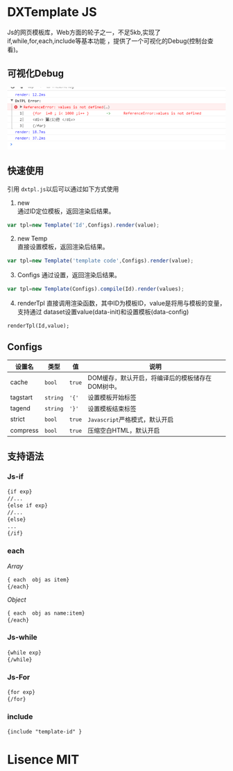 # DXTemplate JS
Js的网页模板库，Web方面的轮子之一，不足5kb,实现了 if,while,for,each,include等基本功能
，提供了一个可视化的Debug(控制台查看)。

## 可视化Debug
![Debug](test/debug.png)

## 快速使用
引用 `dxtpl.js`以后可以通过如下方式使用

1. new  
通过ID定位模板，返回渲染后结果。
```javascript
var tpl=new Template('Id',Configs).render(value);
```

2. new Temp     
直接设置模板，返回渲染后结果。
```javascript
var tpl=new Template('template code',Configs).render(value);
```

3. Configs
通过设置，返回渲染后结果。
```javascript
var tpl=new Template(Configs).compile(Id).render(values);
```

4. renderTpl
直接调用渲染函数，其中ID为模板ID，value是将用与模板的变量，
支持通过 dataset设置value(data-init)和设置模板(data-config)
```
renderTpl(Id,value);
```


## Configs
| 设置名 | 类型 | 值   |说明 |
|----------|-----|------|-----|
|cache |`bool`| `true`|DOM缓存，默认开启，将编译后的模板储存在DOM树中。|
| tagstart |`string` |`'{'`  |  设置模板开始标签|
| tagend |`string`| `'}'`   | 设置模板结束标签 |
|strict| `bool`| `true`  | `Javascript`严格模式，默认开启|
| compress| `bool` |`true`  | 压缩空白HTML，默认开启|


## 支持语法
### Js-if

```
{if exp}   
//...
{else if exp}
//...
{else}
...
{/if}
```

### each 
*Array*
```
{ each  obj as item}
{/each}
```
*Object*
```
{ each  obj as name:item}
{/each}
```
### Js-while
```
{while exp}
{/while}
```
### Js-For 
```
{for exp}
{/for}
```

### include
```
{include "template-id" }
```

# Lisence MIT
